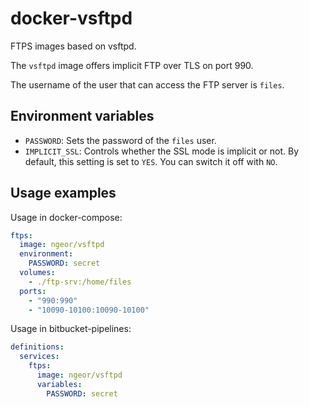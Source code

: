 # docker-vsftpd

FTPS images based on vsftpd.

The `vsftpd` image offers implicit FTP over TLS on port 990.

The username of the user that can access the FTP server is `files`.

## Environment variables

- `PASSWORD`: Sets the password of the `files` user.
- `IMPLICIT_SSL`: Controls whether the SSL mode is implicit or not. By default,
  this setting is set to `YES`. You can switch it off with `NO`.

## Usage examples

Usage in docker-compose:

```yaml
ftps:
  image: ngeor/vsftpd
  environment:
    PASSWORD: secret
  volumes:
    - ./ftp-srv:/home/files
  ports:
    - "990:990"
    - "10090-10100:10090-10100"
```

Usage in bitbucket-pipelines:

```yaml
definitions:
  services:
    ftps:
      image: ngeor/vsftpd
      variables:
        PASSWORD: secret
```
